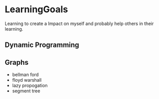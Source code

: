 # LearningGoals
Learning to create a Impact on myself and probably help others in their learning.


## Dynamic Programming
## Graphs
- bellman ford
- floyd warshall
- lazy propogation
- segment tree
